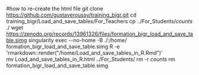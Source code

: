#how to re-create the html file
git clone https://github.com/gustaveroussy/training_bigr.git
cd training_bigr/Load_and_save_tables/For_Teachers
cp ../For_Students/*counts* ./
wget https://zenodo.org/records/13961326/files/formation_bigr_load_and_save_table.simg
singularity exec --no-home -B ./:/home/ formation_bigr_load_and_save_table.simg R -e 'rmarkdown::render("/home/Load_and_save_tables_in_R.Rmd")'  
mv Load_and_save_tables_in_R.html ../For_Students/
rm -r *counts*
rm formation_bigr_load_and_save_table.simg
